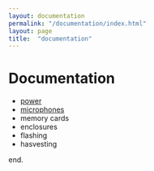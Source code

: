 ```yaml
---
layout: documentation
permalink: "/documentation/index.html"
layout: page
title:  "documentation"
---
```


# Documentation

* [power](power/)
* [microphones](microphones/)
* memory cards
* enclosures
* flashing
* hasvesting

end.

